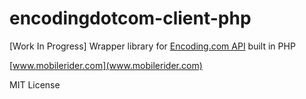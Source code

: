 # encodingdotcom-client-php

\[Work In Progress\] Wrapper library for [Encoding.com API](http://api.encoding.com/) built in PHP

[www.mobilerider.com](www.mobilerider.com)

MIT License
